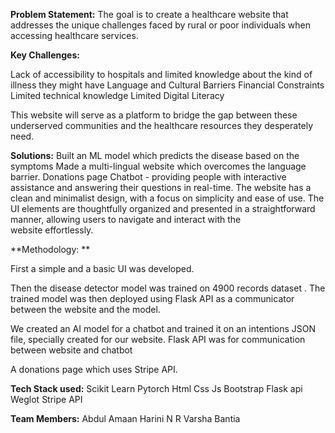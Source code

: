 **Problem Statement:**
The goal is to create a healthcare website that addresses the unique challenges faced by rural or poor individuals when accessing healthcare services. 


**Key Challenges:**

Lack of accessibility to hospitals and limited knowledge about the kind of illness they might have
Language and Cultural Barriers
Financial Constraints
Limited technical knowledge
Limited Digital Literacy

This website will serve as a platform to bridge the gap between these underserved communities and the healthcare resources they desperately need.


**Solutions:**
Built an ML model which predicts the disease based on the symptoms
Made a multi-lingual website which overcomes the language barrier.
Donations page
Chatbot - providing people with interactive assistance and answering their questions in real-time.
The website has a clean and minimalist design, with a focus on simplicity and ease of use. 
        The UI elements are thoughtfully organized and presented in a straightforward manner, allowing users to navigate and interact with the    
        website effortlessly.
        
        
**Methodology:  ** 

First a simple and  a basic UI was developed.

Then the disease detector model was trained on 4900 records dataset . The trained model was then deployed using Flask API as a communicator between the website and the model.

We created an AI model for a chatbot and trained it on an intentions JSON file, specially created for our website. Flask API was for communication between website and chatbot

 A donations page which uses Stripe API.
 
 **Tech Stack used:**
 Scikit Learn
Pytorch
Html
Css
Js
Bootstrap
Flask api
Weglot
Stripe API





**Team Members:**
Abdul Amaan 
Harini N
R Varsha Bantia




        
        






